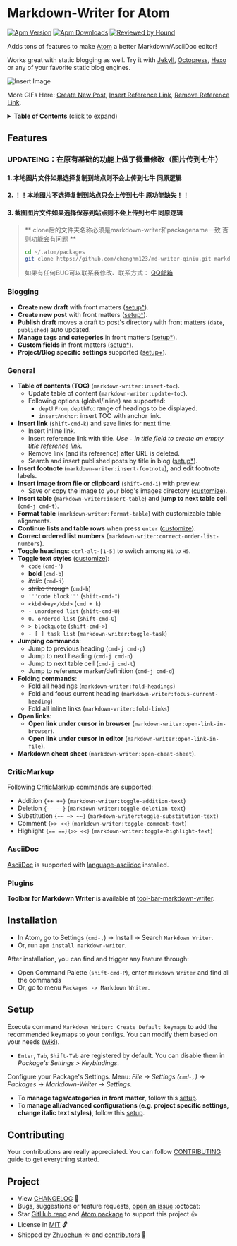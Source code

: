 # Markdown-Writer for Atom

[![Apm Version](https://img.shields.io/apm/v/markdown-writer.svg)](https://atom.io/packages/markdown-writer)
[![Apm Downloads](https://img.shields.io/apm/dm/markdown-writer.svg)](https://atom.io/packages/markdown-writer)
[![Reviewed by Hound](https://img.shields.io/badge/Reviewed_by-Hound-8E64B0.svg)](https://houndci.com)

Adds tons of features to make [Atom](https://atom.io/) a better Markdown/AsciiDoc editor!

Works great with static blogging as well. Try it with [Jekyll](http://jekyllrb.com/), [Octopress](http://octopress.org/), [Hexo](http://hexo.io/) or any of your favorite static blog engines.

![Insert Image](http://i.imgur.com/s9ekMns.gif)

More GIFs Here: [Create New Post](http://i.imgur.com/BwntxhB.gif), [Insert Reference Link](http://i.imgur.com/L67TqyF.gif), [Remove Reference Link](http://i.imgur.com/TglzeJV.gif).

<details>
  <summary><strong>Table of Contents</strong> (click to expand)</summary>

<!-- TOC depthFrom:2 -->

- [Features](#features)
  - [Blogging](#blogging)
  - [General](#general)
  - [CriticMarkup](#criticmarkup)
  - [AsciiDoc](#asciidoc)
  - [Plugins](#plugins)
- [Installation](#installation)
- [Setup](#setup)
- [Contributing](#contributing)
- [Project](#project)

<!-- /TOC -->
</details>

## Features

### UPDATEING：在原有基础的功能上做了微量修改（图片传到七牛）
#### 1. 本地图片文件如果选择复制到站点则不会上传到七牛 同原逻辑
#### 2. ！！本地图片不选择复制到站点只会上传到七牛 原功能缺失！！
#### 3. 截图图片文件如果选择保存到站点则不会上传到七牛 同原逻辑

> ** clone后的文件夹名称必须是markdown-writer和packagename一致 否则功能会有问题 **
> ```bash
> cd ~/.atom/packages
> git clone https://github.com/chenghm123/md-writer-qiniu.git markdown-writer
> ```
> 如果有任何BUG可以联系我修改、联系方式： [QQ邮箱](mailto:chenghm123@qq.com)

### Blogging

- **Create new draft** with front matters ([setup^][ca8870d7]).
- **Create new post** with front matters ([setup^][ca8870d7]).
- **Publish draft** moves a draft to post's directory with front matters (`date`, `published`) auto updated.
- **Manage tags and categories** in front matters ([setup*][9be76601]).
- **Custom fields** in front matters ([setup*][9be76601]).
- **Project/Blog specific settings** supported ([setup+][1561ed4c]).

[ca8870d7]: https://github.com/zhuochun/md-writer/wiki/Quick-Start "Markdown-Writer Setup Guide"
[9be76601]: https://github.com/zhuochun/md-writer/wiki/Settings-for-Front-Matters "Setup Tags/Categories/Posts"
[1561ed4c]: https://github.com/zhuochun/md-writer/wiki/Settings#project-specific-settings "Project Specific Settings"

### General

- **Table of contents (TOC)** (`markdown-writer:insert-toc`).
  - Update table of content (`markdown-writer:update-toc`).
  - Following options (global/inline) are supported:
    - `depthFrom`, `depthTo`: range of headings to be displayed.
    - `insertAnchor`: insert TOC with anchor link.
- **Insert link** (`shift-cmd-k`) and save links for next time.
  - Insert inline link.
  - Insert reference link with title. _Use `-` in title field to create an empty title reference link._
  - Remove link (and its reference) after URL is deleted.
  - Search and insert published posts by title in blog ([setup*][9be76601]).
- **Insert footnote** (`markdown-writer:insert-footnote`), and edit footnote labels.
- **Insert image from file or clipboard** (`shift-cmd-i`) with preview.
  - Save or copy the image to your blog's images directory ([customize][e6198daa]).
- **Insert table** (`markdown-writer:insert-table`) and **jump to next table cell** (`cmd-j cmd-t`).
- **Format table** (`markdown-writer:format-table`) with customizable table alignments.
- **Continue lists and table rows** when press `enter` ([customize][adaa9527]).
- **Correct ordered list numbers** (`markdown-writer:correct-order-list-numbers`).
- **Toggle headings**: `ctrl-alt-[1-5]` to switch among `H1` to `H5`.
- **Toggle text styles** ([customize][7ddaeaf4]):
  - `code` (`cmd-'`)
  - **bold** (`cmd-b`)
  - _italic_ (`cmd-i`)
  - ~~strike through~~ (`cmd-h`)
  - `'''code block'''` (`shift-cmd-"`)
  - `<kbd>key</kbd>` (`cmd + k`)
  - `- unordered list` (`shift-cmd-U`)
  - `0. ordered list` (`shift-cmd-O`)
  - `> blockquote` (`shift-cmd->`)
  - `- [ ] task list` (`markdown-writer:toggle-task`)
- **Jumping commands**:
  - Jump to previous heading (`cmd-j cmd-p`)
  - Jump to next heading (`cmd-j cmd-n`)
  - Jump to next table cell (`cmd-j cmd-t`)
  - Jump to reference marker/definition (`cmd-j cmd-d`)
- **Folding commands**:
  - Fold all headings (`markdown-writer:fold-headings`)
  - Fold and focus current heading (`markdown-writer:focus-current-heading`)
  - Fold all inline links (`markdown-writer:fold-links`)
- **Open links**:
  - **Open link under cursor in browser** (`markdown-writer:open-link-in-browser`).
  - **Open link under cursor in editor** (`markdown-writer:open-link-in-file`).
- **Markdown cheat sheet** (`markdown-writer:open-cheat-sheet`).

[adaa9527]: https://github.com/zhuochun/md-writer/wiki/Settings#use-different-unordered-list-styles "Customizations"
[e6198daa]: https://github.com/zhuochun/md-writer/wiki/Settings#change-image-directory "Change Image Directory"

### CriticMarkup

Following [CriticMarkup][f99bc01e] commands are supported:

- Addition `{++ ++}` (`markdown-writer:toggle-addition-text`)
- Deletion `{-- --}` (`markdown-writer:toggle-deletion-text`)
- Substitution `{~~ ~> ~~}` (`markdown-writer:toggle-substitution-text`)
- Comment `{>> <<}` (`markdown-writer:toggle-comment-text`)
- Highlight `{== ==}{>> <<}` (`markdown-writer:toggle-highlight-text`)

[f99bc01e]: http://criticmarkup.com/users-guide.php "CriticMarkup"

### AsciiDoc

[AsciiDoc][0e2299b8] is supported with [language-asciidoc][2f0cb1f9] installed.

[0e2299b8]: https://asciidoctor.org/docs/asciidoc-syntax-quick-reference/ "AsciiDoc Quick Reference"
[2f0cb1f9]: https://atom.io/packages/language-asciidoc "AsciiDoc Language Package for Atom"

### Plugins

**Toolbar for Markdown Writer** is available at [tool-bar-markdown-writer][82a2aced].

[82a2aced]: https://atom.io/packages/tool-bar-markdown-writer "Toobar for Markdown Writer"

## Installation

- In Atom, go to Settings (`cmd-,`) -> Install -> Search `Markdown Writer`.
- Or, run `apm install markdown-writer`.

After installation, you can find and trigger any feature through:

- Open Command Palette (`shift-cmd-P`), enter `Markdown Writer` and find all the commands
- Or, go to menu `Packages -> Markdown Writer`.

## Setup

Execute command `Markdown Writer: Create Default keymaps` to add the recommended keymaps to your configs. You can modify them based on your needs ([wiki][31ebd53f]).

- `Enter`, `Tab`, `Shift-Tab` are registered by default. You can disable them in _Package's Settings > Keybindings_.

Configure your Package's Settings. Menu: _File -> Settings (`cmd-,`) -> Packages -> Markdown-Writer -> Settings_.

- To **manage tags/categories in front matter**, follow this [setup][35eb9cc2].
- To **manage all/advanced configurations (e.g. project specific settings, change italic text styles)**, follow this [setup][7ddaeaf4].

[31ebd53f]: https://github.com/zhuochun/md-writer/wiki/Settings-for-Keymaps "Settings for Keymaps"
[3ecd2daa]: https://github.com/atom/settings-view/issues/356 "Viewing a package's settings should activate it"
[35eb9cc2]: https://github.com/zhuochun/md-writer/wiki/Settings-for-Front-Matters "Settings for Front Matters"
[7ddaeaf4]: https://github.com/zhuochun/md-writer/wiki/Settings "Settings"

## Contributing

Your contributions are really appreciated. You can follow [CONTRIBUTING](https://github.com/zhuochun/md-writer/blob/master/CONTRIBUTING.md) guide to get everything started.

## Project

- View [CHANGELOG][e45121fa] :notebook_with_decorative_cover:
- Bugs, suggestions or feature requests, [open an issue][e6ad7ed1] :octocat:
- Star [GitHub repo][e8960946] and [Atom package][91a1b9c2] to support this project :+1:
- License in [MIT][6a9a3773] :unlock:
- Shipped by [Zhuochun][41ae693b] :sunny: and [contributors][f303810e] :clap:

[e45121fa]: https://github.com/zhuochun/md-writer/blob/master/CHANGELOG.md
[e6ad7ed1]: https://github.com/zhuochun/md-writer/issues
[6a9a3773]: https://github.com/zhuochun/md-writer/blob/master/LICENSE.md
[41ae693b]: https://github.com/zhuochun
[f303810e]: https://github.com/zhuochun/md-writer/graphs/contributors
[e8960946]: https://github.com/zhuochun/md-writer
[91a1b9c2]: https://atom.io/packages/markdown-writer
